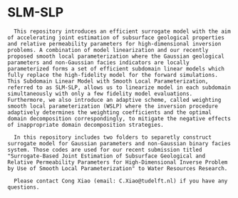 # SLM-SLP

      This repository introduces an efficient surrogate model with the aim of accelerating joint estimation of subsurface geological properties and relative permeability parameters for high-dimensional inversion problems. A combination of model linearization and our recently proposed smooth local parameterization where the Gaussian geological parameters and non-Gaussian facies indicators are locally parameterized forms a set of efficient subdomain linear models which fully replace the high-fidelity model for the forward simulations. This Subdomain Linear Model with Smooth Local Parameterization, referred to as SLM-SLP, allows us to linearize model in each subdomain simultaneously with only a few fidelity model evaluations. Furthermore, we also introduce an adaptive scheme, called weighting smooth local parameterization (WSLP) where the inversion procedure adaptively determines the weighting coefficients and the optimal domain decomposition correspondingly, to mitigate the negative effects of inappropriate domain decomposition strategies.
      
      In this repository includes two folders to separetly construct surrogate model for Gaussian parameters and non-Gaussian binary facies system. Those codes are used for our recent submission titled "Surrogate-Based Joint Estimation of Subsurface Geological and Relative Permeability Parameters for High-Dimensional Inverse Problem by Use of Smooth Local Parameterization" to Water Resources Research.
      
      Please contact Cong Xiao (email: C.Xiao@tudelft.nl) if you have any questions.
